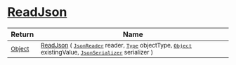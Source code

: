 # [ReadJson](./DistanceFunctionJsonConverter-100664045.md)



| Return | Name | 
| --- | --- | 
| <sub>[Object](https://docs.microsoft.com/en-us/dotnet/api/System.Object)</sub>| <sub>[ReadJson](./DistanceFunctionJsonConverter-100664045.md) ( [`JsonReader`](./DistanceFunctionJsonConverter-100664045.md) reader, [`Type`](https://docs.microsoft.com/en-us/dotnet/api/System.Type) objectType, [`Object`](https://docs.microsoft.com/en-us/dotnet/api/System.Object) existingValue, [`JsonSerializer`](./DistanceFunctionJsonConverter-100664045.md) serializer )</sub>| <br>


